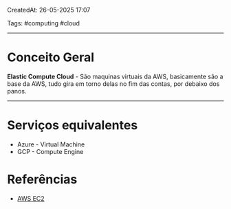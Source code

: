 CreatedAt: 26-05-2025 17:07

Tags:  #computing #cloud

---
# Conceito Geral
**Elastic Compute Cloud** - São maquinas virtuais da AWS, basicamente são a base da AWS, tudo gira em torno delas no fim das contas, por debaixo dos panos.

---

# Serviços equivalentes
- Azure - Virtual Machine
- GCP - Compute Engine
# Referências
- [AWS EC2]( https://aws.amazon.com/pt/ec2/)